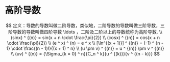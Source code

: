 # 高阶导数

$$
定义：导数的导数叫做二阶导数，类似地，二阶导数的导数叫做三阶导数，三阶导数的导数叫做四阶导数 \ldots ，二阶及二阶以上的导数统称为高阶导数.
\\
(sinx) ^ {(n)} = sin(x + n \cdot \frac{\pi}{2})
\\
(cosx) ^ {(n)} = cos(x + n \cdot \frac{\pi}{2})
\\
(e ^ x) ^ (n) = e ^ x
\\
[\ln^{(x + 1)}] ^ {(n)} = (-1) ^ {n - 1} \cdot \frac{(n - 1)!}{(x + 1) ^ n}
\\
(u \pm v) ^ {(n)} = u ^ {(n)} \pm v ^ {(n)}
\\
(uv) ^ {(n)} = {\Sigma_{k = 0} ^ n}{C_n ^ k}{u ^ {(k)}}{v ^ {(n - k)}}
$$



